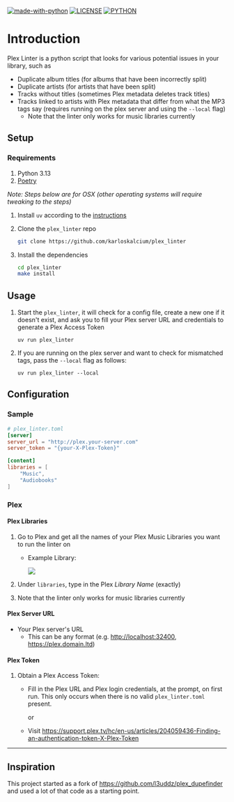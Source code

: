 [![made-with-python](https://img.shields.io/badge/Made%20with-Python-blue.svg?style=flat-square)](https://www.python.org/)
[![LICENSE](https://img.shields.io/badge/license-MIT-blue.svg)](https://raw.githubusercontent.com/karloskalcium/plex_linter/refs/heads/master/LICENSE)
[![PYTHON](https://img.shields.io/badge/python-3.13-orange.svg)](https://docs.python.org/3.13/index.html)

# Introduction

Plex Linter is a python script that looks for various potential issues in your library, such as

- Duplicate album titles (for albums that have been incorrectly split)
- Duplicate artists (for artists that have been split)
- Tracks without titles (sometimes Plex metadata deletes track titles)
- Tracks linked to artists with Plex metadata that differ from what the MP3 tags say (requires running on the plex server and using the `--local` flag)
  - Note that the linter only works for music libraries currently

## Setup

### Requirements

1. Python 3.13
1. [Poetry](https://python-poetry.org/)

_Note: Steps below are for OSX (other operating systems will require tweaking to the steps)_

1. Install `uv` according to the [instructions](https://docs.astral.sh/uv/getting-started/installation/)

1. Clone the `plex_linter` repo

   ```bash
   git clone https://github.com/karloskalcium/plex_linter
   ```

1. Install the dependencies

   ```bash
   cd plex_linter
   make install
   ```

## Usage

1. Start the `plex_linter`, it will check for a config file, create a new one if it doesn't exist, and ask you to fill your Plex server URL and credentials to generate a Plex Access Token

   ```commandline
   uv run plex_linter
   ```

1. If you are running on the plex server and want to check for mismatched tags, pass the `--local` flag as follows:

   ```commandline
   uv run plex_linter --local
   ```

## Configuration

### Sample

```toml
# plex_linter.toml
[server]
server_url = "http://plex.your-server.com"
server_token = "{your-X-Plex-Token}"

[content]
libraries = [
    "Music",
    "Audiobooks"
]
```

### Plex

#### Plex Libraries

1. Go to Plex and get all the names of your Plex Music Libraries you want to run the linter on

   - Example Library:

     ![](https://i.imgur.com/JFRTD1m.png)

1. Under `libraries`, type in the Plex *Library Name* (exactly)

1. Note that the linter only works for music libraries currently

#### Plex Server URL

- Your Plex server's URL
  - This can be any format (e.g. <http://localhost:32400>, <https://plex.domain.ltd>)

#### Plex Token

1. Obtain a Plex Access Token:

   - Fill in the Plex URL and Plex login credentials, at the prompt, on first run. This only occurs when there is no valid `plex_linter.toml` present.

     or

   - Visit https://support.plex.tv/hc/en-us/articles/204059436-Finding-an-authentication-token-X-Plex-Token

______________________________________________________________________

## Inspiration

This project started as a fork of https://github.com/l3uddz/plex_dupefinder and used a lot of that code as a starting point.
